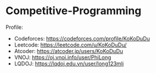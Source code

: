 # Competitive-Programming
Profile:
+ Codeforces: https://codeforces.com/profile/KoKoDuDu
+ Leetcode: https://leetcode.com/u/KoKoDuDu/
+ Atcoder: https://atcoder.jp/users/KoKoDuDu
+ VNOJ: https://oj.vnoi.info/user/PhiLong
+ LQDOJ: https://lqdoj.edu.vn/user/long123mlj
